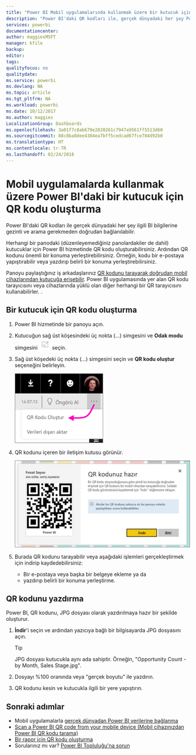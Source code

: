 ```yaml
---
title: "Power BI Mobil uygulamalarında kullanmak üzere bir kutucuk için QR kodu oluşturma"
description: "Power BI'daki QR kodları ile, gerçek dünyadaki her şey Power BI Mobil uygulamasındaki ilgili BI bilgilerine arama gerekmeden doğrudan bağlanılabilir."
services: powerbi
documentationcenter: 
author: maggiesMSFT
manager: kfile
backup: 
editor: 
tags: 
qualityfocus: no
qualitydate: 
ms.service: powerbi
ms.devlang: NA
ms.topic: article
ms.tgt_pltfrm: NA
ms.workload: powerbi
ms.date: 10/12/2017
ms.author: maggies
LocalizationGroup: Dashboards
ms.openlocfilehash: 3a01f7c8ab679e2820261c7947a9561ff5513d60
ms.sourcegitcommit: 88c8ba8dee4384ea7bff5cedcad67fce784d92b0
ms.translationtype: HT
ms.contentlocale: tr-TR
ms.lasthandoff: 02/24/2018
---
```

# <a name="create-a-qr-code-for-a-tile-in-power-bi-to-use-in-the-mobile-apps"></a>Mobil uygulamalarda kullanmak üzere Power BI'daki bir kutucuk için QR kodu oluşturma
Power BI'daki QR kodları ile gerçek dünyadaki her şey ilgili BI bilgilerine gezinti ve arama gerekmeden doğrudan bağlanılabilir.

Herhangi bir panodaki (düzenleyemediğiniz panolardakiler de dahil) kutucuklar için Power BI hizmetinde QR kodu oluşturabilirsiniz. Ardından QR kodunu önemli bir konuma yerleştirebilirsiniz. Örneğin, kodu bir e-postaya yapıştırabilir veya yazdırıp belirli bir konuma yerleştirebilirsiniz. 

Panoyu paylaştığınız iş arkadaşlarınız [QR kodunu tarayarak doğrudan mobil cihazlarından kutucuğa erişebilir](mobile-apps-qr-code.md). Power BI uygulamasında yer alan QR kodu tarayıcısını veya cihazlarında yüklü olan diğer herhangi bir QR tarayıcısını kullanabilirler. .

## <a name="create-a-qr-code-for-a-tile"></a>Bir kutucuk için QR kodu oluşturma
1. Power BI hizmetinde bir panoyu açın.
2. Kutucuğun sağ üst köşesindeki üç nokta (...) simgesini ve **Odak modu** simgesini ![](media/service-create-qr-code-for-tile/fullscreen-icon.jpg) seçin.
3. Sağ üst köşedeki üç nokta (...) simgesini seçin ve **QR kodu oluştur** seçeneğini belirleyin. 
   
    ![](media/service-create-qr-code-for-tile/power-bi-create-qr-code-tile.png)
4. QR kodunu içeren bir iletişim kutusu görünür. 
   
    ![](media/service-create-qr-code-for-tile/pbi_qrcode_opportunity_count.png)
5. Burada QR kodunu tarayabilir veya aşağıdaki işlemleri gerçekleştirmek için indirip kaydedebilirsiniz: 
   
   * Bir e-postaya veya başka bir belgeye ekleme ya da 
   * yazdırıp belirli bir konuma yerleştirme. 

## <a name="print-the-qr-code"></a>QR kodunu yazdırma
Power BI, QR kodunu, JPG dosyası olarak yazdırılmaya hazır bir şekilde oluşturur. 

1. **İndir**'i seçin ve ardından yazıcıya bağlı bir bilgisayarda JPG dosyasını açın.  
   
   > [!TIP]
   > JPG dosyası kutucukla aynı ada sahiptir. Örneğin, "Opportunity Count - by Month, Sales Stage.jpg".
   > 
   > 
2. Dosyayı %100 oranında veya "gerçek boyutu" ile yazdırın.  
3. QR kodunu kesin ve kutucukla ilgili bir yere yapıştırın. 

## <a name="next-steps"></a>Sonraki adımlar
* Mobil uygulamalarla [gerçek dünyadan Power BI verilerine bağlanma](mobile-apps-data-in-real-world-context.md)
* [Scan a Power BI QR code from your mobile device (Mobil cihazınızdan Power BI QR kodu tarama)](mobile-apps-qr-code.md)
* [Bir rapor için QR kodu oluşturma](service-create-qr-code-for-report.md)
* Sorularınız mı var? [Power BI Topluluğu'na sorun](http://community.powerbi.com/)

